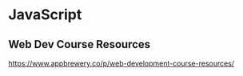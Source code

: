 # JavaScript
## Web Dev Course Resources
https://www.appbrewery.co/p/web-development-course-resources/
